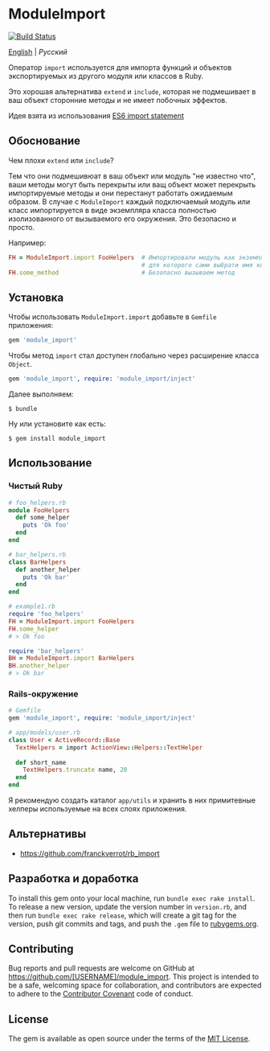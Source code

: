 # ModuleImport

[![Build Status](https://travis-ci.org/dapi/module_import.svg?branch=master)](https://travis-ci.org/dapi/module_import)

[English](README.ru.md) | *Русский*

Оператор `import` используется для импорта функций и объектов экспортируемых из другого модуля или классов в Ruby.

Это хорошая альтернатива `extend` и `include`, которая не подмешивает в ваш объект сторонние методы и не имеет побочных эффектов.

Идея взята из использования [ES6 import statement](https://developer.mozilla.org/en/docs/web/javascript/reference/statements/import)

## Обоснование

Чем плохи `extend` или `include`? 

Тем что они подмешивюат в ваш объект или модуль "не известно что", ваши методы могут быть перекрыты или ващ объект может перекрыть импортируемые методы и они перестанут работать ожидаемым образом. 
В случае с `ModuleImport` каждый подключаемый модуль или класс импортируется в виде экземпляра класса полностью изолизованного от вызываемого его окружения. Это безопасно и просто.

Например:

```Ruby
FH = ModuleImport.import FooHelpers  # Импортировали модуль как экземпляр класса,
                                     # для которого сами выбрати имя контстанты (FH)
FH.some_method                       # Безопасно вызываем метод 
```

## Установка

Чтобы использовать `ModuleImport.import` добавьте в `Gemfile` приложения:

```ruby
gem 'module_import'
```

Чтобы метод `import` стал доступен глобально через расширение класса `Object`.

```ruby
gem 'module_import', require: 'module_import/inject'
```

Далее выполняем:

    $ bundle

Ну или установите как есть:

    $ gem install module_import

## Использование

### Чистый Ruby

```ruby
# foo_helpers.rb
module FooHelpers
  def some_helper
    puts 'Ok foo'
  end
end

# bar_helpers.rb
class BarHelpers
  def another_helper
    puts 'Ok bar'
  end
end

# example1.rb
require 'foo_helpers'
FH = ModuleImport.import FooHelpers
FH.some_helper
# > Ok foo

require 'bar_helpers'
BH = ModuleImport.import BarHelpers
BH.another_helper
# > Ok bar
```

### Rails-окружение

```ruby
# Gemfile
gem 'module_import', require: 'module_import/inject'

# app/models/user.rb
class User < ActiveRecord::Base
  TextHelpers = import ActionView::Helpers::TextHelper
  
  def short_name
    TextHelpers.truncate name, 20
  end
end
```

Я рекомендую создать каталог `app/utils` и хранить в них примитевные хелперы используемые на всех слоях приложения.

## Альтернативы

* https://github.com/franckverrot/rb_import

## Разработка и доработка

To install this gem onto your local machine, run `bundle exec rake install`. To release a new version, update the version number in `version.rb`, and then run `bundle exec rake release`, which will create a git tag for the version, push git commits and tags, and push the `.gem` file to [rubygems.org](https://rubygems.org).

## Contributing

Bug reports and pull requests are welcome on GitHub at https://github.com/[USERNAME]/module_import. This project is intended to be a safe, welcoming space for collaboration, and contributors are expected to adhere to the [Contributor Covenant](contributor-covenant.org) code of conduct.

## License

The gem is available as open source under the terms of the [MIT License](http://opensource.org/licenses/MIT).
